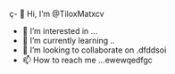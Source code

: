 ç- 👋 Hi, I’m @TiloxMatxcv
- 👀 I’m interested in ...
- 🌱 I’m currently learning ..
- 💞️ I’m looking to collaborate on .dfddsoi
- 📫 How to reach me ...ewewqedfgc

<!---k
TiloxMat/TiloxMat is a ✨ special ✨ repository because its `README.md` (this file) appears on your GitHub profile.
You can click the Preview link to take a look at your changes.
--->
